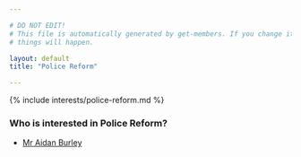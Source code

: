 ```yaml
---

# DO NOT EDIT!
# This file is automatically generated by get-members. If you change it, bad
# things will happen.

layout: default
title: "Police Reform"

---
```


{% include interests/police-reform.md %}

### Who is interested in Police Reform?


* [Mr Aidan Burley](/members/mr-aidan-burley.html)

